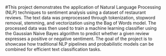 #This project demonstrates the application of Natural Language Processing (NLP) techniques to sentiment analysis using a dataset of restaurant reviews. The text data was preprocessed through tokenization, stopword removal, stemming, and vectorization using the Bag of Words model. The processed data was then used to train a machine learning classifier using the Gaussian Naive Bayes algorithm to predict whether a given review expresses a positive or negative sentiment. The goal of the project is to showcase how traditional NLP pipelines and probabilistic models can be combined for efficient text classification tasks.


